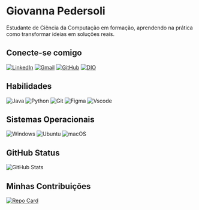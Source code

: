 # Giovanna Pedersoli
Estudante de Ciência da Computação em formação, aprendendo na prática como transformar ideias em soluções reais.

## Conecte-se comigo
[![LinkedIn](https://img.shields.io/badge/LinkedIn-FF6EC7?style=for-the-badge&logo=linkedin)](https://www.linkedin.com/in/giovanna-de-%C3%A1vila-pedersoli-rocha-076527239/)
[![Gmail](https://img.shields.io/badge/Gmail-F2F0EF?style=for-the-badge&logo=gmail&logoColor=FF6EC7&labelColor=F2F0EF)](mailto:giavila03@gmail.com)
[![GitHub](https://img.shields.io/badge/GitHub-FF6EC7?style=for-the-badge&logo=github&logoColor=F2F0EF)](https://github.com/SEUUSERNAME)
[![DIO](https://img.shields.io/badge/DIO-F2F0EF?style=for-the-badge&labelColor=FF6EC7)](https://www.dio.me/users/giavila03)

## Habilidades
![Java](https://img.shields.io/badge/java-%23FF6EC7.svg?style=for-the-badge&logo=openjdk&logoColor=F2F0EF)
![Python](https://img.shields.io/badge/python-F2F0EF?style=for-the-badge&logo=python&logoColor=FF6EC7)
![Git](https://img.shields.io/badge/GIT-FF6EC7?style=for-the-badge&logo=git&logoColor=F2F0EF)
![Figma](https://img.shields.io/badge/Figma-F2F0EF?style=for-the-badge&logo=figma&logoColor=FF6EC7)
![Vscode](https://img.shields.io/badge/Vscode-FF6EC7?style=for-the-badge&logo=visual-studio-code&logoColor=F2F0EF)


## Sistemas Operacionais
![Windows](https://img.shields.io/badge/Windows-FF6EC7?style=for-the-badge&logo=windows&logoColor=F2F0EF)
![Ubuntu](https://img.shields.io/badge/Ubuntu-F2F0EF?style=for-the-badge&logo=ubuntu&logoColor=FF6EC7)
![macOS](https://img.shields.io/badge/mac%20os-FF6EC7?style=for-the-badge&logo=macos&logoColor=F2F0EF)

## GitHub Status
![GitHub Stats](https://github-readme-stats.vercel.app/api?username=giavila03&theme=default&bg_color=F2F0EF&border_color=F9F1F1&show_icons=true&icon_color=FF6EC7&title_color=FF6EC7&text_color=000&hide_title=true&hide=stars)

## Minhas Contribuições
[![Repo Card](https://github-readme-stats.vercel.app/api/pin/?username=giavila03&repo=dio-lab-open-source&bg_color=F2F0EF&border_color=F9F1F1&show_icons=true&icon_color=FF6EC7&title_color=FF6EC7&text_color=000)](https://github.com/giavila03/dio-lab-open-source)

